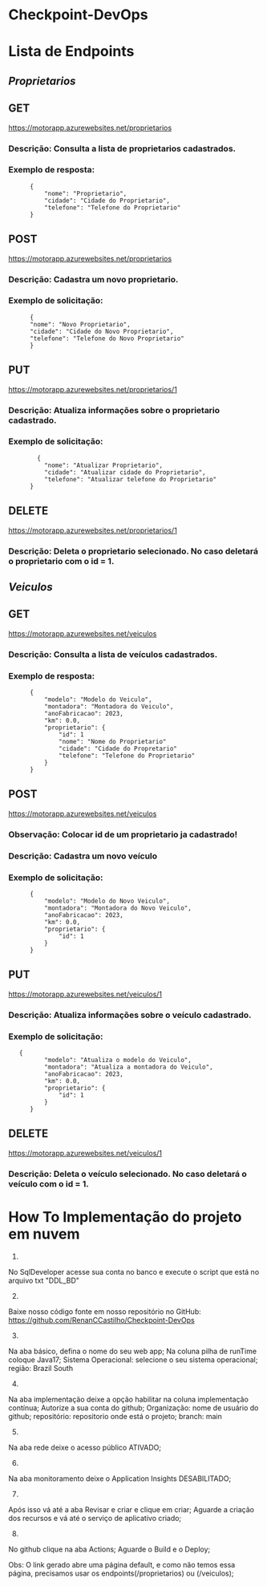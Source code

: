 # Checkpoint-DevOps

# Lista de Endpoints
## ***Proprietarios***
## GET 
https://motorapp.azurewebsites.net/proprietarios
### Descrição: Consulta a lista de proprietarios cadastrados.
### Exemplo de resposta:
          
          {
              "nome": "Proprietario",
              "cidade": "Cidade do Proprietario",
              "telefone": "Telefone do Proprietario"
          }


## POST
https://motorapp.azurewebsites.net/proprietarios
### Descrição: Cadastra um novo proprietario.
### Exemplo de solicitação:

          {
          "nome": "Novo Proprietario",
          "cidade": "Cidade do Novo Proprietario",
          "telefone": "Telefone do Novo Proprietario"
          }



## PUT 
https://motorapp.azurewebsites.net/proprietarios/1
### Descrição: Atualiza informações sobre o proprietario cadastrado.
### Exemplo de solicitação:

            {
              "nome": "Atualizar Proprietario",
              "cidade": "Atualizar cidade do Proprietario",
              "telefone": "Atualizar telefone do Proprietario"
          }



## DELETE 
https://motorapp.azurewebsites.net/proprietarios/1
### Descrição: Deleta o proprietario selecionado. No caso deletará o proprietario com o id = 1.
## ***Veiculos***
## GET 
https://motorapp.azurewebsites.net/veiculos
### Descrição: Consulta a lista de veículos cadastrados. 
### Exemplo de resposta:
          
          {
              "modelo": "Modelo do Veiculo",
              "montadora": "Montadora do Veiculo",
              "anoFabricacao": 2023,
              "km": 0.0,
              "proprietario": {
                  "id": 1
                  "nome": "Nome do Proprietario"
                  "cidade": "Cidade do Propretario"
                  "telefone": "Telefone do Proprietario"
              }
          }
          

## POST
https://motorapp.azurewebsites.net/veiculos
### Observação: Colocar id de um proprietario ja cadastrado!
### Descrição: Cadastra um novo veículo
### Exemplo de solicitação:

          {
              "modelo": "Modelo do Novo Veiculo",
              "montadora": "Montadora do Novo Veiculo",
              "anoFabricacao": 2023,
              "km": 0.0,
              "proprietario": {
                  "id": 1
              }
          }


## PUT 
https://motorapp.azurewebsites.net/veiculos/1
### Descrição: Atualiza informações sobre o veículo cadastrado.
### Exemplo de solicitação:

       {
              "modelo": "Atualiza o modelo do Veiculo",
              "montadora": "Atualiza a montadora do Veiculo",
              "anoFabricacao": 2023,
              "km": 0.0,
              "proprietario": {
                  "id": 1
              }
          }


## DELETE 
https://motorapp.azurewebsites.net/veiculos/1
### Descrição: Deleta o veículo selecionado. No caso deletará o veículo com o id = 1.


# How To Implementação do projeto em nuvem

1) 
No SqlDeveloper acesse sua conta no banco e execute o script que está no arquivo txt "DDL_BD"

2) 
Baixe nosso código fonte em nosso repositório no GitHub:
https://github.com/RenanCCastilho/Checkpoint-DevOps

3)
Na aba básico, defina o nome do seu web app;
Na coluna pilha de runTime coloque Java17;
Sistema Operacional: selecione o seu sistema operacional;
região: Brazil South

4)
Na aba implementação deixe a opção habilitar na coluna implementação contínua;
Autorize a sua conta do github;
Organização: nome de usuário do github;
repositório: repositorio onde está o projeto;
branch: main

5)
Na aba rede deixe o acesso público ATIVADO;

6)
Na aba monitoramento deixe o Application Insights DESABILITADO;

7)
Após isso vá até a aba Revisar e criar e clique em criar;
Aguarde a criação dos recursos e vá até o serviço de aplicativo criado;

8)
No github clique na aba Actions;
Aguarde o Build e o Deploy;

Obs:
O link gerado abre uma página default, e como não temos essa página, precisamos usar os endpoints(/proprietarios) ou (/veiculos);
